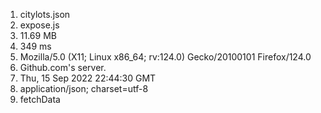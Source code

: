 1. citylots.json
2. expose.js
3. 11.69 MB
4. 349 ms
5. Mozilla/5.0 (X11; Linux x86_64; rv:124.0) Gecko/20100101 Firefox/124.0
6. Github.com's server.
7. Thu, 15 Sep 2022 22:44:30 GMT
8. application/json; charset=utf-8
9. fetchData
